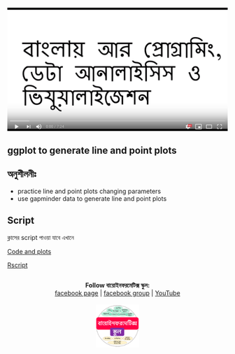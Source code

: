 [![Everything Is AWESOME](../files/youtube.png)](https://youtu.be/N43X6vSZQ7E "Everything Is AWESOME")

## ggplot to generate line and point plots


## অনুশীলনীঃ 

- practice line and point plots changing parameters
- use gapminder data to generate line and point plots

## Script

ক্লাসের script পাওয়া যাবে এখানে

[Code and plots](https://github.com/Rashedul/R-Tutorials/blob/master/scripts/Lec-14.md) 

[Rscript](https://github.com/Rashedul/R-Tutorials/blob/master/scripts/Lec-14.R) 


## 

##


<p align="center">
  <b>Follow বায়োইনফরমেটিক্স স্কুল:</b><br>
  <a href="https://www.facebook.com/%E0%A6%AC%E0%A6%BE%E0%A6%AF%E0%A6%BC%E0%A7%8B%E0%A6%87%E0%A6%A8%E0%A6%AB%E0%A6%B0%E0%A6%AE%E0%A7%87%E0%A6%9F%E0%A6%BF%E0%A6%95%E0%A7%8D%E0%A6%B8-%E0%A6%B8%E0%A7%8D%E0%A6%95%E0%A7%81%E0%A6%B2-575599666193690/">facebook page</a> |
  <a href="https://www.facebook.com/groups/390262838074549/">facebook group</a> |
  <a href="https://www.youtube.com/channel/UCm-8CdrvGi2SjLEOUSCztIg?view_as=subscriber">YouTube</a>
  <br><br>
  <img src="../files/logo.png" height="100" width="100">
</p>